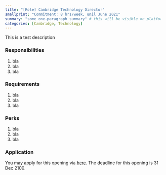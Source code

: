 ```yaml
---
title: "[Role] Cambridge Technology Director"
smallprint: "Commitment: 8 hrs/week, unil June 2021"
summary: "some one-paragraph summary" # this will be visible on platforms like LinkedIn when sharing
categories: [Cambridge, Technology]
---
```


This is a test description

### Responsibilities
1. bla
2. bla
3. bla

### Requirements
1. bla
2. bla
3. bla


### Perks
1. bla
2. bla
3. bla

### Application
You may apply for this opening via [here](https://google.com). The deadline for this opening is 31 Dec 2100.

